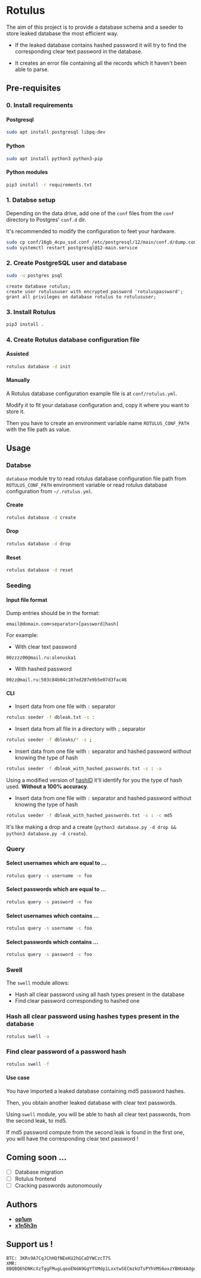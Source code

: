 # Rotulus

 The aim of this project is to provide a database schema and a seeder to store leaked database the most efficient way.

- If the leaked database contains hashed password it will try to find the corresponding clear text password in the database.

- It creates an error file containing all the records which it haven't been able to parse.

## Pre-requisites
### 0. Install requirements
#### Postgresql
```bash
sudo apt install postgresql libpq-dev
```

#### Python 
```bash
sudo apt install python3 python3-pip
```

#### Python modules
```bash
pip3 install -r requirements.txt
```

### 1. Databse setup

Depending on the data drive, add one of the `conf` files from the `conf` directory to
Postgres' `conf.d` dir.

It's recommended to modify the configuration to feet your hardware.

```bash
sudo cp conf/16gb_4cpu_ssd.conf /etc/postgresql/12/main/conf.d/dump.conf
sudo systemctl restart postgresql@12-main.service
```

### 2. Create PostgreSQL user and database

```bash
sudo -u postgres psql
```

```psql
create database rotulus;
create user rotulususer with encrypted password 'rotuluspassword';
grant all privileges on database rotulus to rotulususer;
```

### 3. Install Rotulus

```bash
pip3 install .
```

### 4. Create Rotulus database configuration file

#### Assisted

```bash
rotulus database -d init
```

#### Manually

A Rotulus database configuration example file is at `conf/rotulus.yml`.

Modify it to fit your database configuration and, copy it where you want to store it.

Then you have to create an environment variable name `ROTULUS_CONF_PATH` with the file path as value.

## Usage

### Databse
`database` module try to read rotulus database configuration file path from `ROTULUS_CONF_PATH` environment variable or read rotulus database configuration from `~/.rotulus.yml`.

#### Create

```bash
rotulus database -d create
```

#### Drop

```bash
rotulus database -d drop
```

#### Reset

```bash
rotulus database -d reset
```

### Seeding

#### Input file format
Dump entries should be in the format:

```
email@domain.com<separator>[password|hash]
```

For example:

- With clear text password
```
00zzzz00@mail.ru:alenuska1
```

- With hashed password
```
00zz@mail.ru:503c84b04c107ed207e9b5e07d3fac46
```

#### CLI

- Insert data from one file with `:` separator
```bash
rotulus seeder -f dbleak.txt -s :
```

- Insert data from all file in a directory with `;` separator
```bash
rotulus seeder -f dbleaks/* -s ;
```

- Insert data from one file with `:` separator and hashed password without knowing the type of hash
```bash
rotulus seeder -f dbleak_with_hashed_passwords.txt -s : -a
```
Using a modified version of [hashID](https://github.com/psypanda/hashID) it'll identify for you the type of hash used. **Without a 100% accuracy**.

- Insert data from one file with `:` separator and hashed password without knowing the type of hash
```bash
rotulus seeder -f dbleak_with_hashed_passwords.txt -s : -c md5
```

It's like making a drop and a create (`python3 database.py -d drop && python3 database.py -d create`).

### Query

#### Select usernames which are equal to ...

```bash
rotulus query -s username -e foo
```

#### Select passwords which are equal to ...

```bash
rotulus query -s password -e foo
```

#### Select usernames which contains ...

```bash
rotulus query -s username -c foo
```

#### Select passwords which contains ...

```bash
rotulus query -s password -c foo
```

### Swell

The `swell` module allows:
- Hash all clear password using all hash types present in the database
- Find clear password corresponding to hashed one

### Hash all clear password using hashes types present in the database
```bash
rotulus swell -a
```

### Find clear password of a password hash
```bash
rotulus swell -f
```

#### Use case
You have imported a leaked database containing md5 password hashes.

Then, you obtain another leaked database with clear text passwords.

Using `swell` module, you will be able to hash all clear text passwords, from the second leak, to md5.

If md5 password compute from the second leak is found in the first one, you will have the corresponding clear text password !

## Coming soon ...

- [ ] Database migration
- [ ] Rotulus frontend
- [ ] Cracking passwords autonomously

## Authors
- [**op1um**](https://github.com/0p1um)
- [**x1n5h3n**](https://github.com/x1n5h3n)

## Support us !
```
BTC: 3KRs9A7CqJChHQfNEeKU2hGCaDYWCzcT7S
XMR: 8BQBQ6hDNKcXzTggFMugLqeoENdA9GgYfXMdp1Lxxtw5ECmzkUTsPYhVMS6oxzYBHU4AdgotDnuTp2RTj98ozdkfKVGBLxa
```